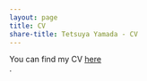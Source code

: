 ```yaml
---
layout: page
title: CV
share-title: Tetsuya Yamada - CV
---
```


You can find my CV <ins>[here](https://drive.google.com/file/d/13PsuC8OSSviVd7WOB_3tw_rNFRGovitb/view?usp=sharing)</ins><br>.
